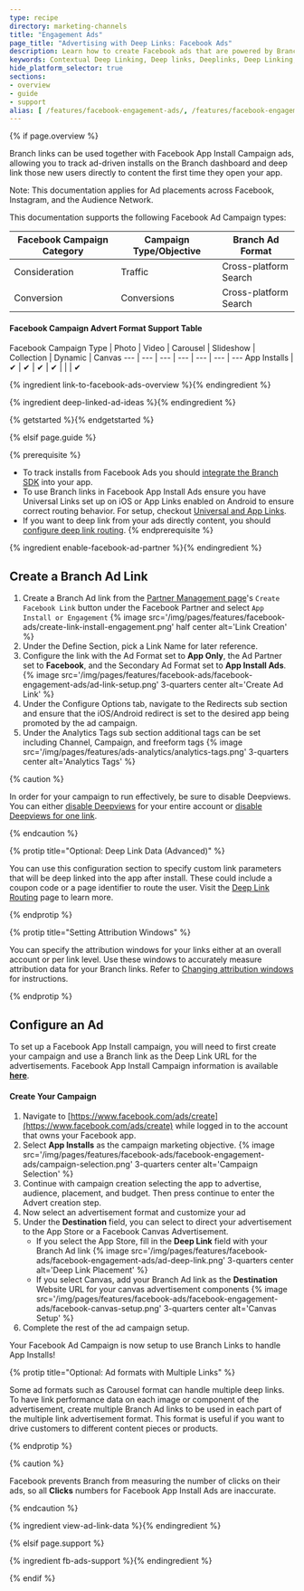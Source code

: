 ```yaml
---
type: recipe
directory: marketing-channels
title: "Engagement Ads"
page_title: "Advertising with Deep Links: Facebook Ads"
description: Learn how to create Facebook ads that are powered by Branch Metrics deep links. It’s simple - configure the dashboard, generate links and set up your app.
keywords: Contextual Deep Linking, Deep links, Deeplinks, Deep Linking, Deeplinking, Deferred Deep Linking, Deferred Deeplinking, Google App Indexing, Google App Invites, Apple Universal Links, Apple Spotlight Search, Facebook App Links, AppLinks, Deepviews, Deep views, Advertising, Ads, Facebook Ads, Facebook Authentication
hide_platform_selector: true
sections:
- overview
- guide
- support
alias: [ /features/facebook-engagement-ads/, /features/facebook-engagement-ads/overview/, /features/facebook-engagement-ads/guide/, /features/facebook-engagement-ads/support/ ]
---
```


{% if page.overview %}

Branch links can be used together with Facebook App Install Campaign ads, allowing you to track ad-driven installs on the Branch dashboard and deep link those new users directly to content the first time they open your app.

Note: This documentation applies for Ad placements across Facebook, Instagram, and the Audience Network.

This documentation supports the following Facebook Ad Campaign types:

Facebook Campaign Category | Campaign Type/Objective | Branch Ad Format
--- | --- | ---
Consideration | Traffic | Cross-platform Search
Conversion | Conversions | Cross-platform Search

#### Facebook Campaign Advert Format Support Table

Facebook Campaign Type | Photo | Video | Carousel | Slideshow | Collection | Dynamic | Canvas
--- | --- | --- | --- | --- | --- | ---
App Installs | ✔︎ | ✔︎ | ✔︎ | ✔︎ |  |  | ✔︎

{% ingredient link-to-facebook-ads-overview %}{% endingredient %}

{% ingredient deep-linked-ad-ideas %}{% endingredient %}

{% getstarted %}{% endgetstarted %}

{% elsif page.guide %}

{% prerequisite %}
- To track installs from Facebook Ads you should [integrate the Branch SDK]({{base.url}}/getting-started/sdk-integration-guide) into your app.
- To use Branch links in Facebook App Install Ads ensure you have Universal Links set up on iOS or App Links enabled on Android to ensure correct routing behavior. For setup, checkout [Universal and App Links]({{base.url}}/getting-started/universal-app-links).
- If you want to deep link from your ads directly content, you should [configure deep link routing]({{base.url}}/getting-started/deep-link-routing).
{% endprerequisite %}

{% ingredient enable-facebook-ad-partner %}{% endingredient %}

## Create a Branch Ad Link

1. Create a Branch Ad link from the [Partner Management page](https://dashboard.branch.io/ads/partner-management)'s `Create Facebook Link` button under the Facebook Partner and select `App Install or Engagement`
{% image src='/img/pages/features/facebook-ads/create-link-install-engagement.png' half center alt='Link Creation' %}
1. Under the Define Section, pick a Link Name for later reference.
1. Configure the link with the Ad Format set to **App Only**, the Ad Partner set to **Facebook**, and the Secondary Ad Format set to **App Install Ads**.
{% image src='/img/pages/features/facebook-ads/facebook-engagement-ads/ad-link-setup.png' 3-quarters center alt='Create Ad Link' %}
1. Under the Configure Options tab, navigate to the Redirects sub section and ensure that the iOS/Android redirect is set to the desired app being promoted by the ad campaign.
1. Under the Analytics Tags sub section additional tags can be set including Channel, Campaign, and freeform tags
{% image src='/img/pages/features/ads-analytics/analytics-tags.png' 3-quarters center alt='Analytics Tags' %}

{% caution %}

In order for your campaign to run effectively, be sure to disable Deepviews. You can either [disable Deepviews](https://dev.branch.io/features/deepviews/guide/ios/) for your entire account or [disable Deepviews for one link]({{base.url}}/features/deepviews/advanced/ios/#disabling-deepviews-for-one-link).

{% endcaution %}

{% protip title="Optional: Deep Link Data (Advanced)" %}

You can use this configuration section to specify custom link parameters that will be deep linked into the app after install. These could include a coupon code or a page identifier to route the user. Visit the [Deep Link Routing]({{base.url}}/getting-started/deep-link-routing) page to learn more.

{% endprotip %}

{% protip title="Setting Attribution Windows" %}

You can specify the attribution windows for your links either at an overall account or per link level. Use these windows to accurately measure attribution data for your Branch links. Refer to [Changing attribution windows]({{base.url}}/marketing-channels/ad-network-integrations/advanced/#changing-attribution-windows) for instructions.

{% endprotip %}

## Configure an Ad

To set up a Facebook App Install campaign, you will need to first create your campaign and use a Branch link as the Deep Link URL for the advertisements. Facebook App Install Campaign information is available **[here](https://www.facebook.com/business/ads-guide/app-installs)**.

#### Create Your Campaign
1. Navigate to [https://www.facebook.com/ads/create](https://www.facebook.com/ads/create) while logged in to the account that owns your Facebook app.
1. Select **App Installs** as the campaign marketing objective.
{% image src='/img/pages/features/facebook-ads/facebook-engagement-ads/campaign-selection.png' 3-quarters center alt='Campaign Selection' %}
1. Continue with campaign creation selecting the app to advertise, audience, placement, and budget. Then press continue to enter the Advert creation step.
1. Now select an advertisement format and customize your ad
1. Under the **Destination** field, you can select to direct your advertisement to the App Store or a Facebook Canvas Advertisement.
	- If you select the App Store, fill in the **Deep Link** field with your Branch Ad link
	{% image src='/img/pages/features/facebook-ads/facebook-engagement-ads/ad-deep-link.png' 3-quarters center alt='Deep Link Placement' %}
	- If you select Canvas, add your Branch Ad link as the **Destination** Website URL for your canvas advertisement components
	{% image src='/img/pages/features/facebook-ads/facebook-engagement-ads/facebook-canvas-setup.png' 3-quarters center alt='Canvas Setup' %}
1. Complete the rest of the ad campaign setup.

Your Facebook Ad Campaign is now setup to use Branch Links to handle App Installs!

{% protip title="Optional: Ad formats with Multiple Links" %}

Some ad formats such as Carousel format can handle multiple deep links. To have link performance data on each image or component of the advertisement, create multiple Branch Ad links to be used in each part of the multiple link advertisement format. This format is useful if you want to drive customers to different content pieces or products.

{% endprotip %}

{% caution %}

Facebook prevents Branch from measuring the number of clicks on their ads, so all **Clicks** numbers for Facebook App Install Ads are inaccurate.

{% endcaution %}

{% ingredient view-ad-link-data %}{% endingredient %}

{% elsif page.support %}

{% ingredient fb-ads-support %}{% endingredient %}

{% endif %}
